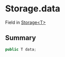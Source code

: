 # Storage.data

Field in [Storage\<T\>](/docs/api/csharp/yarn.unity.serializabledictionary.storage.md)

## Summary



```csharp
public T data;
```

